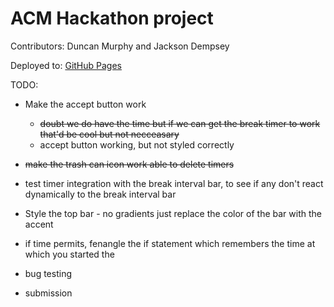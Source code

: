 # ACM Hackathon project

Contributors: Duncan Murphy and Jackson Dempsey

Deployed to: [GitHub Pages](https://widumu.github.io/ACM-Hackathon/)

TODO:

* Make the accept button work
   * ~~doubt we do have the time but if we can get the break timer to work that'd be cool but not necceasary~~
   * accept button working, but not styled correctly

* ~~make the trash can icon work able to delete timers~~

 * test timer integration with the break interval bar, to see if any don't react dynamically to the break interval bar

 * Style the top bar - no gradients just replace the color of the bar with the accent

 * if time permits, fenangle the if statement which remembers the time at which you started the 


 
 * bug testing

 * submission